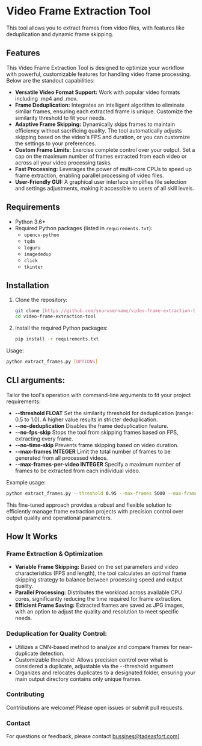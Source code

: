# Video Frame Extraction Tool

This tool allows you to extract frames from video files, with features like deduplication and dynamic frame skipping.

## Features

This Video Frame Extraction Tool is designed to optimize your workflow with powerful, customizable features for handling video frame processing. Below are the standout capabilities:

+ **Versatile Video Format Support:** Work with popular video formats including .mp4 and .mov.
+ **Frame Deduplication:** Integrates an intelligent algorithm to eliminate similar frames, ensuring each extracted frame is unique. Customize the similarity threshold to fit your needs.
+ **Adaptive Frame Skipping:** Dynamically skips frames to maintain efficiency without sacrificing quality. The tool automatically adjusts skipping based on the video's FPS and duration, or you can customize the settings to your preferences.
+ **Custom Frame Limits:** Exercise complete control over your output. Set a cap on the maximum number of frames extracted from each video or across all your video processing tasks.
+ **Fast Processing:** Leverages the power of multi-core CPUs to speed up frame extraction, enabling parallel processing of video files.
+ **User-Friendly GUI:** A graphical user interface simplifies file selection and settings adjustments, making it accessible to users of all skill levels.


## Requirements

* Python 3.6+
* Required Python packages (listed in `requirements.txt`):
    * `opencv-python`
    * `tqdm`
    * `loguru`
    * `imagededup`
    * `click`
    * `tkinter`

## Installation

1. Clone the repository:

   ```bash
   git clone [https://github.com/yourusername/video-frame-extraction-tool.git](https://github.com/yourusername/video-frame-extraction-tool.git)
   cd video-frame-extraction-tool
   ```
2. Install the required Python packages:

   ```bash
   pip install -r requirements.txt
   ```

Usage:

   ```bash
   python extract_frames.py [OPTIONS]
   ```

## CLI arguments:

Tailor the tool's operation with command-line arguments to fit your project requirements:

+ **--threshold FLOAT** Set the similarity threshold for deduplication (range: 0.5 to 1.0). A higher value results in stricter deduplication.
+ **--no-deduplication** Disables the frame deduplication feature.
+ **--no-fps-skip** Stops the tool from skipping frames based on FPS, extracting every frame.
+ **--no-time-skip** Prevents frame skipping based on video duration.
+ **--max-frames INTEGER** Limit the total number of frames to be generated from all processed videos.
+ **--max-frames-per-video INTEGER** Specify a maximum number of frames to be extracted from each individual video.


Example usage:
   ```bash
   python extract_frames.py --threshold 0.95 --max-frames 5000 --max-frames-per-video 1000
   ```

This fine-tuned approach provides a robust and flexible solution to efficiently manage frame extraction projects with precision control over output quality and operational parameters.
## How It Works

### Frame Extraction & Optimization

+ **Variable Frame Skipping:** Based on the set parameters and video characteristics (FPS and length), the tool calculates an optimal frame skipping strategy to balance between processing speed and output quality.
+ **Parallel Processing:** Distributes the workload across available CPU cores, significantly reducing the time required for frame extraction.
+ **Efficient Frame Saving:** Extracted frames are saved as JPG images, with an option to adjust the quality and resolution to meet specific needs.

### Deduplication for Quality Control:

+ Utilizes a CNN-based method to analyze and compare frames for near-duplicate detection.
+ Customizable threshold: Allows precision control over what is considered a duplicate, adjustable via the --threshold argument.
+ Organizes and relocates duplicates to a designated folder, ensuring your main output directory contains only unique frames.

### Contributing
Contributions are welcome! Please open issues or submit pull requests.

### Contact
For questions or feedback, please contact bussines@tadeasfort.com].

